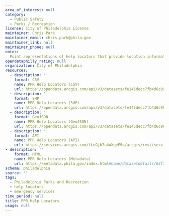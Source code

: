 ```yaml
---
area_of_interest: null
category:
  - Public Safety
  - Parks / Recreation
license: City of Philadelphia License
maintainer: Chris Park
maintainer_email: chris.park@phila.gov
maintainer_link: null
maintainer_phone: null
notes:
  Point representations of help locators that provide location information to use when calling for emergency services
opendataphilly_rating: null
organization: City of Philadelphia
resources:
  - description: ''
    format: CSV
    name: PPR Help Locators (CSV)
    url: https://opendata.arcgis.com/api/v3/datasets/fe145decc7fb4d6c99f620b249d7e11a_0/downloads/data?format=csv&spatialRefId=4326&where=1%3D1
  - description: ''
    format: SHP
    name: PPR Help Locators (SHP)
    url: https://opendata.arcgis.com/api/v3/datasets/fe145decc7fb4d6c99f620b249d7e11a_0/downloads/data?format=shp&spatialRefId=4326&where=1%3D1
  - description: ''
    format: GeoJSON
    name: PPR Help Locators (GeoJSON)
    url: https://opendata.arcgis.com/api/v3/datasets/fe145decc7fb4d6c99f620b249d7e11a_0/downloads/data?format=geojson&spatialRefId=4326&where=1%3D1
  - description: ''
    format: API
    name: PPR Help Locators (API)
    url: https://services.arcgis.com/fLeGjb7u4uXqeF9q/arcgis/rest/services/ppr_help_locators/FeatureServer/0/query?outFields=*&where=1%3D1
- description: ''
    format: HTML
    name: PPR Help Locators (Metadata)
    url: https://metadata.phila.gov/index.html#home/datasetdetails/63f7a3977f13210029c1bba4/representationdetails/63f7a3977f13210029c1bbb5/
schema: philadelphia
source: ''
tags:
  - Philadelphia Parks and Recreation
  - help locators
  - emergency services
time_period: null
title: PPR Help Locators
usage: null
---
```

